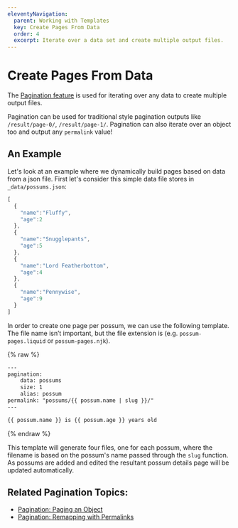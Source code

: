 ```yaml
---
eleventyNavigation:
  parent: Working with Templates
  key: Create Pages From Data
  order: 4
  excerpt: Iterate over a data set and create multiple output files.
---
```

# Create Pages From Data

The [Pagination feature](/docs/pagination/) is used for iterating over any data to create multiple output files.

Pagination can be used for traditional style pagination outputs like `/result/page-0/`, `/result/page-1/`. Pagination can also iterate over an object too and output any `permalink` value!

## An Example

Let's look at an example where we dynamically build pages based on data from a json file. First let's consider this simple data file stores in `_data/possums.json`:
```js
[
  {
    "name":"Fluffy",
    "age":2
  },
  {
    "name":"Snugglepants",
    "age":5
  },
  {
    "name":"Lord Featherbottom",
    "age":4
  },
  {
    "name":"Pennywise",
    "age":9
  }
]
```

In order to create one page per possum, we can use the following template. The file name isn’t important, but the file extension is (e.g. `possum-pages.liquid` or `possum-pages.njk`).

{% raw %}
```html
---
pagination:
    data: possums
    size: 1
    alias: possum
permalink: "possums/{{ possum.name | slug }}/"
---

{{ possum.name }} is {{ possum.age }} years old
```
{% endraw %}

This template will generate four files, one for each possum, where the filename is based on the possum's name passed through the `slug` function. As possums are added and edited the resultant possum details page will be updated automatically.

## Related Pagination Topics:

* [Pagination: Paging an Object](/docs/pagination/#paging-an-object)
* [Pagination: Remapping with Permalinks](/docs/pagination/#remapping-with-permalinks)
